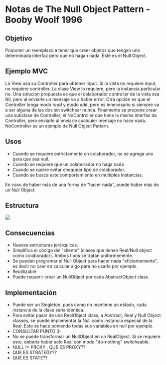 # Notas de The Null Object Pattern - Booby Woolf 1996

## Objetivo
Proponer un reemplazo a tener que creer objetos que tengan una determinada interfaz pero que no hagan nada. Este es el Null Object.

## Ejemplo MVC
La View usa su Controller para obtener input. Si la vista no requiere input, no requiere controller. La clase View lo requiere, pero la instancia particular no. Una solución propuesta es que el colaborador controller de la vista sea Nil, pero al enviarle un mensaje va a haber error. Otra opción es que el Controller tenga modo *read* y modo *edit*, pero es innecesario si siempre va a ser alguna de las dos sin switchear nunca. Finalmente se propone crear una subclase de Controller, el NoController que tiene la misma interfaz de Controller, pero enviarle al enviarle cualquier mensaje no hace nada. NoController es un ejemplo de Null Object Pattern.

## Usos
- Cuando se requiere estrictamente un colaborador, no se agrega uno para que sea null.
- Cuando se requiere que un colaborador no haga nada
- Cuando se quiere evitar chequear tipo de colaborador.
- Cuando se busca este comportamiento en multiples instancias.

En caso de haber más de una forma de "hacer nada", puede haber más de un Null Object.

## Estructura
![](assets/null_object_structure.png)


## Consecuencias
- Nuevas estructuras jerárquicas.
- Simplifica el código del "cliente" (clases que  tienen Real/Null object como colaborador). Ambos tipos se tratan uniformemente.
- Se pueden programar el Null Object para hacer nada "eficientemente", es decir no caer en calcular algo para no usarlo por ejemplo.
- Reutilizable
- Puede requerir crear un NullObject por cada AbstractObject class.

## Implementación
- Puede ser un Singleton, pues como no mantiene un estado, cada instancia de la clase sería idéntica.
- Para evitar pasar de una RealObject class, a Abstract, Real y Null Object classes, se puede implementar la Null como instancia especial de la Real. Esto se hace poniendo todas sus variables en null por ejemplo. 
- CONSULTAR PUNTO 3-
- No se puede transformar un NullObject en un RealObject. Si se requiere esto, debería haber solo Real con modo "do-nothing" switcheable.
- NULL != PROXY , QUE ES PROXY??
- QUE ES STRATEGY??
- QUE ES STATE??